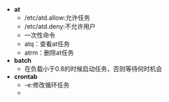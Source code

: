 - **at**
	- /etc/atd.allow:允许任务
	- /etc/atd.deny:不允许用户
	- 一次性命令
	- atq：查看at任务
	- atrm：删除at任务
- **batch**
	- 在负载小于0.8的时候启动任务，否则等待何时机会
- **crontab**
	- -e:修改循环任务
	- 
<!--stackedit_data:
eyJoaXN0b3J5IjpbMjAyMjkwMDc5MCwtMTE5MzAwMDg3NiwxNT
MwMDYwNjMwLDQ5MTIzNDExMywxNzMzNzc1NTA4XX0=
-->